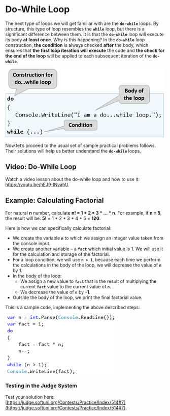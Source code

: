 # Do-While Loop

The next type of loops we will get familiar with are the **`do-while`** loops. By structure, this type of loop resembles the **`while`** loop, but there is a significant difference between them. It is that the **`do-while`** loop will execute its body **at least once**. Why is this happening? In the **`do-while`** loop construction, **the condition** is always checked **after** the body, which ensures that **the first loop iteration will execute** the code and **the check for the end of the loop** will be applied to each subsequent iteration of the **`do-while`**.

![](../../../assets/chapter-7-images/00.Do-while-01.png)

Now let’s proceed to the usual set of sample practical problems follows. Their solutions will help us better understand the **`do-while`** loops.

## Video: Do-While Loop

Watch a video lesson about the do-while loop and how to use it: https://youtu.be/hEJ9-lNyahU.

## Example: Calculating Factorial

For natural **n** number, calculate **n! = 1 \* 2 \* 3 \* … \* n**. For example, if **n = 5**, the result will be: **5!** = 1 \* 2 \* 3 \* 4 \* 5 = **120**.

Here is how we can specifically calculate factorial:

* We create the variable **`n`** to which we assign an integer value taken from the console input.
* We create another variable – a **`fact`** which initial value is 1. We will use it for the calculation and storage of the factorial.
* For a loop condition, we will use **`n > 1`**, because each time we perform the calculations in the body of the loop, we will decrease the value of **`n`** by 1.
* In the body of the loop:
  * We assign a new value to **`fact`** that is the result of multiplying the current **`fact`** value to the current value of **`n`**.
  * We decrease the value of **`n`** by **-1**.
* Outside the body of the loop, we print the final factorial value.

This is a sample code, implementing the above described steps:

![](../../../assets/chapter-7-images/08.Factorial-01.png)

### Testing in the Judge System

Test your solution here: [https://judge.softuni.org/Contests/Practice/Index/514#7](https://judge.softuni.org/Contests/Practice/Index/514#7).
